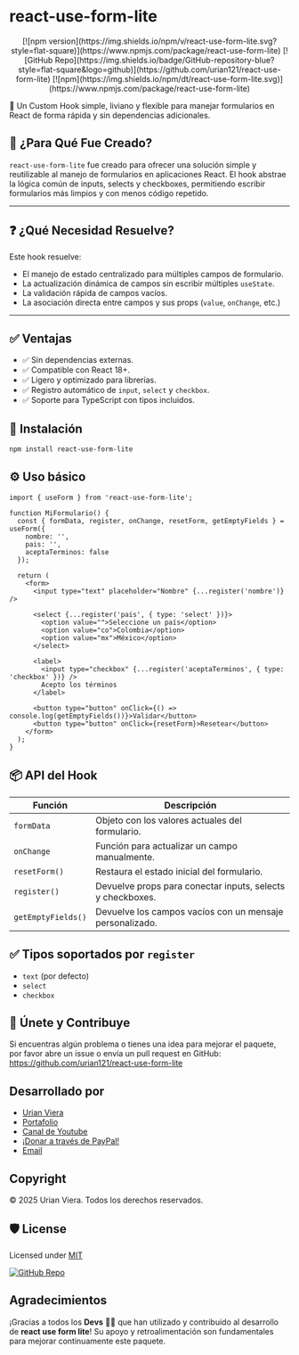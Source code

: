 # react-use-form-lite

<div align="center">
[![npm version](https://img.shields.io/npm/v/react-use-form-lite.svg?style=flat-square)](https://www.npmjs.com/package/react-use-form-lite)
[![GitHub Repo](https://img.shields.io/badge/GitHub-repository-blue?style=flat-square&logo=github)](https://github.com/urian121/react-use-form-lite)
[![npm](https://img.shields.io/npm/dt/react-use-form-lite.svg)](https://www.npmjs.com/package/react-use-form-lite)
</div>


🎯 Un Custom Hook simple, liviano y flexible para manejar formularios en React de forma rápida y sin dependencias adicionales.

## 📌 ¿Para Qué Fue Creado?

`react-use-form-lite` fue creado para ofrecer una solución simple y reutilizable al manejo de formularios en aplicaciones React. El hook abstrae la lógica común de inputs, selects y checkboxes, permitiendo escribir formularios más limpios y con menos código repetido.

---

## ❓ ¿Qué Necesidad Resuelve?

Este hook resuelve:

- El manejo de estado centralizado para múltiples campos de formulario.
- La actualización dinámica de campos sin escribir múltiples `useState`.
- La validación rápida de campos vacíos.
- La asociación directa entre campos y sus props (`value`, `onChange`, etc.)

---

## ✅ Ventajas

- ✅ Sin dependencias externas.
- ✅ Compatible con React 18+.
- ✅ Ligero y optimizado para librerías.
- ✅ Registro automático de `input`, `select` y `checkbox`.
- ✅ Soporte para TypeScript con tipos incluidos.


## 🚀 Instalación

```bash
npm install react-use-form-lite
```

## ⚙️ Uso básico

```tsx
import { useForm } from 'react-use-form-lite';

function MiFormulario() {
  const { formData, register, onChange, resetForm, getEmptyFields } = useForm({
    nombre: '',
    pais: '',
    aceptaTerminos: false
  });

  return (
    <form>
      <input type="text" placeholder="Nombre" {...register('nombre')} />
      
      <select {...register('pais', { type: 'select' })}>
        <option value="">Seleccione un país</option>
        <option value="co">Colombia</option>
        <option value="mx">México</option>
      </select>

      <label>
        <input type="checkbox" {...register('aceptaTerminos', { type: 'checkbox' })} />
        Acepto los términos
      </label>

      <button type="button" onClick={() => console.log(getEmptyFields())}>Validar</button>
      <button type="button" onClick={resetForm}>Resetear</button>
    </form>
  );
}
```

## 📦 API del Hook

| Función            | Descripción                                                |
| ------------------ | ---------------------------------------------------------- |
| `formData`         | Objeto con los valores actuales del formulario.            |
| `onChange`         | Función para actualizar un campo manualmente.              |
| `resetForm()`      | Restaura el estado inicial del formulario.                 |
| `register()`       | Devuelve props para conectar inputs, selects y checkboxes. |
| `getEmptyFields()` | Devuelve los campos vacíos con un mensaje personalizado.   |

## ✅ Tipos soportados por `register`

- `text` (por defecto)
- `select`
- `checkbox`


## 🤝 Únete y Contribuye

Si encuentras algún problema o tienes una idea para mejorar el paquete, por favor abre un issue o envía un pull request
en GitHub: https://github.com/urian121/react-use-form-lite

## Desarrollado por

- [Urian Viera](https://github.com/urian123)
- [Portafolio](https://www.urianviera.com)
- [Canal de Youtube](https://www.youtube.com/WebDeveloperUrianViera)
- [¡Donar a través de PayPal!](https://www.paypal.com/donate/?hosted_button_id=4SV78MQJJH3VE)
- [Email](mailto:urian1213viera@gmail.com)

## Copyright

© 2025 Urian Viera. Todos los derechos reservados.

## 🛡 License

Licensed under [MIT](LICENSE)

[![GitHub Repo](https://img.shields.io/badge/GitHub-urian121/react--use--form--lite-000?logo=github&style=flat-square)](https://github.com/urian121/react-use-form-lite)


## Agradecimientos

¡Gracias a todos los **Devs** 👨‍💻 que han utilizado y contribuido al desarrollo de **react use form lite**! Su apoyo y retroalimentación son fundamentales para mejorar continuamente este paquete.